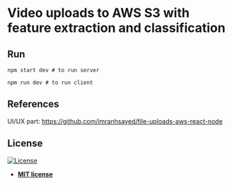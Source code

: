 # Video uploads to AWS S3 with feature extraction and classification

## Run
```
npm start dev # to run server

npm run dev # to run client
```

## References 
UI/UX part: https://github.com/imranhsayed/file-uploads-aws-react-node


## License

[![License](http://img.shields.io/:license-mit-blue.svg?style=flat-square)](http://badges.mit-license.org)

- **[MIT license](http://opensource.org/licenses/mit-license.php)**
